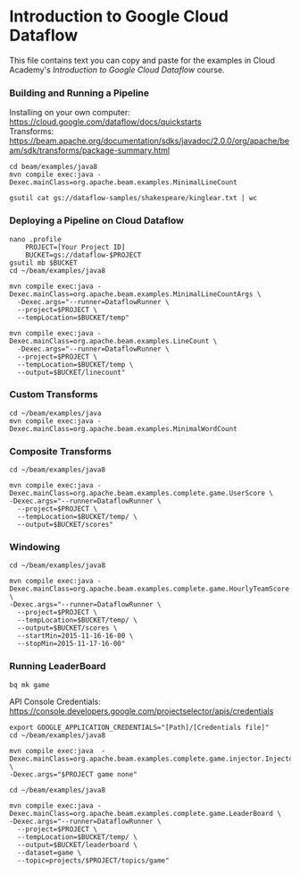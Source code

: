 # Introduction to Google Cloud Dataflow
This file contains text you can copy and paste for the examples in Cloud Academy's _Introduction to Google Cloud Dataflow_ course.  

### Building and Running a Pipeline
Installing on your own computer: https://cloud.google.com/dataflow/docs/quickstarts  
Transforms: https://beam.apache.org/documentation/sdks/javadoc/2.0.0/org/apache/beam/sdk/transforms/package-summary.html

```
cd beam/examples/java8
mvn compile exec:java -Dexec.mainClass=org.apache.beam.examples.MinimalLineCount
```
```
gsutil cat gs://dataflow-samples/shakespeare/kinglear.txt | wc
```

### Deploying a Pipeline on Cloud Dataflow
```
nano .profile
    PROJECT=[Your Project ID]
    BUCKET=gs://dataflow-$PROJECT
gsutil mb $BUCKET
cd ~/beam/examples/java8
```
```
mvn compile exec:java -Dexec.mainClass=org.apache.beam.examples.MinimalLineCountArgs \
  -Dexec.args="--runner=DataflowRunner \
  --project=$PROJECT \
  --tempLocation=$BUCKET/temp"
```
```
mvn compile exec:java -Dexec.mainClass=org.apache.beam.examples.LineCount \
  -Dexec.args="--runner=DataflowRunner \
  --project=$PROJECT \
  --tempLocation=$BUCKET/temp \
  --output=$BUCKET/linecount"
```

### Custom Transforms
```
cd ~/beam/examples/java
mvn compile exec:java -Dexec.mainClass=org.apache.beam.examples.MinimalWordCount
```

### Composite Transforms
```
cd ~/beam/examples/java8
```
```
mvn compile exec:java -Dexec.mainClass=org.apache.beam.examples.complete.game.UserScore \
-Dexec.args="--runner=DataflowRunner \
  --project=$PROJECT \
  --tempLocation=$BUCKET/temp/ \
  --output=$BUCKET/scores"
```

### Windowing
```
cd ~/beam/examples/java8
```
```
mvn compile exec:java -Dexec.mainClass=org.apache.beam.examples.complete.game.HourlyTeamScore \
-Dexec.args="--runner=DataflowRunner \
  --project=$PROJECT \
  --tempLocation=$BUCKET/temp/ \
  --output=$BUCKET/scores \
  --startMin=2015-11-16-16-00 \
  --stopMin=2015-11-17-16-00"
```

### Running LeaderBoard
```
bq mk game
```
API Console Credentials: https://console.developers.google.com/projectselector/apis/credentials
```
export GOOGLE_APPLICATION_CREDENTIALS="[Path]/[Credentials file]"
cd ~/beam/examples/java8
```
```
mvn compile exec:java  -Dexec.mainClass=org.apache.beam.examples.complete.game.injector.Injector \
-Dexec.args="$PROJECT game none"
```
```
cd ~/beam/examples/java8
```
```
mvn compile exec:java -Dexec.mainClass=org.apache.beam.examples.complete.game.LeaderBoard \
-Dexec.args="--runner=DataflowRunner \
  --project=$PROJECT \
  --tempLocation=$BUCKET/temp/ \
  --output=$BUCKET/leaderboard \
  --dataset=game \
  --topic=projects/$PROJECT/topics/game"
```
